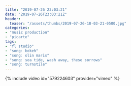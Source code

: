 ```yaml
---
title: "2019-07-26 23:03:21"
date: "2019-07-26T23:03:21Z"
header:
  teaser: "/assets/thumbs/2019-07-26-18-03-21-0500.jpg"
categories:
- "music production"
- "picarto"
tags:
- "fl studio"
- "song: bokeh"
- "song: olin maris"
- "song: sea tide, wash away, these sorrows"
- "song: turnstile"
---
```

{% include video id="579224603" provider="vimeo" %}
